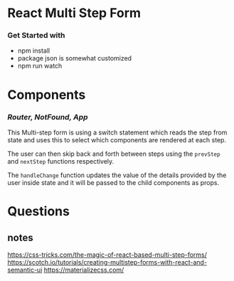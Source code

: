 # React Multi Step Form

### Get Started with 
* npm install
* package json is somewhat customized
* npm run watch

# Components
### _Router, NotFound, App_
This Multi-step form is using a switch statement which reads the step from state and uses this to select which components are rendered at each step.

The user can then skip back and forth between steps using the `prevStep` and `nextStep` functions respectively.

The `handleChange` function updates the value of the details provided by the user inside state and it will be passed to the child components as props.

# Questions



## notes 
https://css-tricks.com/the-magic-of-react-based-multi-step-forms/
https://scotch.io/tutorials/creating-multistep-forms-with-react-and-semantic-ui
https://materializecss.com/
